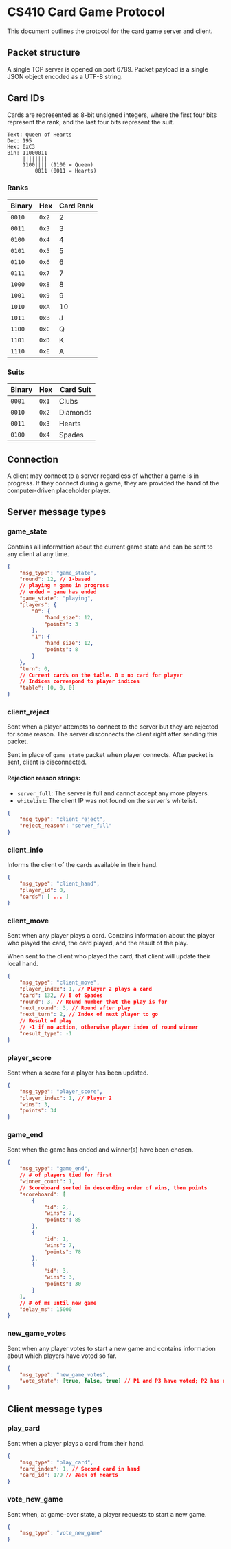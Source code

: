# CS410 Card Game Protocol

This document outlines the protocol for the card game server and client.

## Packet structure

A single TCP server is opened on port 6789. 
Packet payload is a single JSON object encoded as a UTF-8 string.

## Card IDs

Cards are represented as 8-bit unsigned integers, where the first four bits represent the rank, and the last four bits represent the suit.

```
Text: Queen of Hearts
Dec: 195
Hex: 0xC3
Bin: 11000011
     ||||||||
     1100|||| (1100 = Queen)
         0011 (0011 = Hearts)
```

### Ranks
|Binary|Hex|Card Rank|
|---|---|---|
|`0010`|`0x2`|2|
|`0011`|`0x3`|3|
|`0100`|`0x4`|4|
|`0101`|`0x5`|5|
|`0110`|`0x6`|6|
|`0111`|`0x7`|7|
|`1000`|`0x8`|8|
|`1001`|`0x9`|9|
|`1010`|`0xA`|10|
|`1011`|`0xB`|J|
|`1100`|`0xC`|Q|
|`1101`|`0xD`|K|
|`1110`|`0xE`|A|

### Suits

|Binary|Hex|Card Suit|
|---|---|---|
|`0001`|`0x1`|Clubs|
|`0010`|`0x2`|Diamonds|
|`0011`|`0x3`|Hearts|
|`0100`|`0x4`|Spades|

## Connection

A client may connect to a server regardless of whether a game is in progress.
If they connect during a game, they are provided the hand of the computer-driven placeholder player.

## Server message types

### game_state

Contains all information about the current game state and can be sent
to any client at any time.

```json
{
    "msg_type": "game_state",
    "round": 12, // 1-based
    // playing = game in progress
    // ended = game has ended
    "game_state": "playing",
    "players": {
        "0": {
            "hand_size": 12,
            "points": 3
        },
        "1": {
            "hand_size": 12,
            "points": 8
        }
    },
    "turn": 0,
    // Current cards on the table. 0 = no card for player
    // Indices correspond to player indices
    "table": [0, 0, 0]
}
```

### client_reject

Sent when a player attempts to connect to the server but they are rejected
for some reason. The server disconnects the client right after sending this packet.

Sent in place of `game_state` packet when player connects. After packet
is sent, client is disconnected.

#### Rejection reason strings:

* `server_full`: The server is full and cannot accept any more players.
* `whitelist`: The client IP was not found on the server's whitelist.

```json
{
    "msg_type": "client_reject",
    "reject_reason": "server_full"
}
```

### client_info

Informs the client of the cards available in their hand.

```json
{
    "msg_type": "client_hand",
    "player_id": 0,
    "cards": [ ... ]
}
```

### client_move

Sent when any player plays a card. Contains information about the player
who played the card, the card played, and the result of the play.

When sent to the client who played the card, that client will update
their local hand.

```json
{
    "msg_type": "client_move",
    "player_index": 1, // Player 2 plays a card
    "card": 132, // 8 of Spades
    "round": 3, // Round number that the play is for
    "next_round": 3, // Round after play
    "next_turn": 2, // Index of next player to go
    // Result of play
    // -1 if no action, otherwise player index of round winner
    "result_type": -1
}
```

### player_score

Sent when a score for a player has been updated.

```json
{
    "msg_type": "player_score",
    "player_index": 1, // Player 2
    "wins": 3,
    "points": 34
}
```

### game_end

Sent when the game has ended and winner(s) have been chosen.

```json
{
    "msg_type": "game_end",
    // # of players tied for first
    "winner_count": 1,
    // Scoreboard sorted in descending order of wins, then points
    "scoreboard": [
        {
            "id": 2,
            "wins": 7,
            "points": 85
        },
        {
            "id": 1,
            "wins": 7,
            "points": 78
        },
        {
            "id": 3,
            "wins": 3,
            "points": 30
        }
    ],
    // # of ms until new game
    "delay_ms": 15000
}
```

### new_game_votes

Sent when any player votes to start a new game and contains information
about which players have voted so far.

```json
{
    "msg_type": "new_game_votes",
    "vote_state": [true, false, true] // P1 and P3 have voted; P2 has not
}
```

## Client message types

### play_card

Sent when a player plays a card from their hand.

```json
{
    "msg_type": "play_card",
    "card_index": 1, // Second card in hand
    "card_id": 179 // Jack of Hearts
}
```

### vote_new_game

Sent when, at game-over state, a player requests to start a new game.

```json
{
    "msg_type": "vote_new_game"
}
```